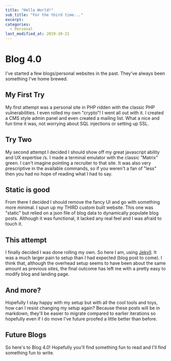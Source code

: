 ```yaml
---
title: "Hello World!"
sub_title: "For the third time..."
excerpt:
categories:
  - Personal
last_modified_at: 2019-10-21
---
```


# Blog 4.0

I've started a few blogs/personal websites in the past. They've always been something I've home brewed.

## My First Try

My first attempt was a personal site in PHP ridden with the classic PHP vulnerabilities. I even rolled my own "crypto"!
I went all out with it. I created a CMS style admin panel and even created a mailing list. What a nice and fun time it was, not worrying about SQL injections or setting up SSL.

## Try Two

My second attempt I decided I should show off my great javascript ability and UX expertise /s. I made a terminal emulator with the classic "Matrix" green. I can't imagine pointing a recruiter to that site. It was also very prescriptive in the available commands, so if you weren't a fan of "less" then you had no hope of reading what I had to say.

## Static is good

From there I decided I should remove the fancy UI and go with something more minimal. I spun up my THIRD custom built website. This one was "static" but relied on a json file of blog data to dynamically populate blog posts. Although it was functional, it lacked any real feel and I was afraid to touch it.

## This attempt

I finally decided I was done rolling my own. So here I am, using [Jekyll](https://jekyllrb.com/). It was a much larger pain to setup than I had expected (blog post to come). I think that, although the overhead setup seems to have been about the same amount as previous sites, the final outcome has left me with a pretty easy to modify blog and landing page.

## And more?

Hopefully I stay happy with my setup but with all the cool tools and toys, how can I resist changing my setup again? Because these posts will be in markdown, they'll be easier to migrate compared to earlier iterations so hopefully even if I do move I've future proofed a little better than before.

## Future Blogs

So here's to Blog 4.0! Hopefully you'll find something fun to read and I'll find something fun to write.
